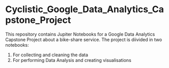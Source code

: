 # Cyclistic_Google_Data_Analytics_Capstone_Project
This repository contains Jupiter Notebooks for a Google Data Analytics Capstone Project about a bike-share service.
The project is diivided in two notebooks:
1) For collecting and cleaning the data
2) For performing Data Analysis and creating visualisations
